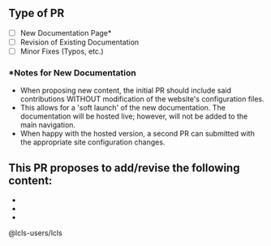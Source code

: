 ## Type of PR
- [ ] New Documentation Page*
- [ ] Revision of Existing Documentation
- [ ] Minor Fixes (Typos, etc.)

### *Notes for New Documentation
- When proposing new content, the initial PR should include said contributions WITHOUT modification of the website's configuration files.
- This allows for a 'soft launch' of the new documentation. The documentation will be hosted live; however, will not be added to the main navigation. 
- When happy with the hosted version, a second PR can submitted with the appropriate site configuration changes.


## This PR proposes to add/revise the following content:
-
- 
- 


@lcls-users/lcls
